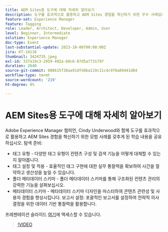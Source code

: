 ```yaml
---
title: AEM Sites용 도구에 대해 자세히 알아보기
description: 도구를 효과적으로 활용하고 AEM Sites 경험을 혁신하기 위한 우수 사례입니다. 태그 유형 다양한 태그 유형이 컨텐츠 구성 및 검색 기능을 어떻게 과대평가할 수 있는지 알아봅니다.  태그 설정 및 적용 효율적인 태그 구현에 대한 실무 통찰력을 확보하여 시간을 절약하고 생산성을 높일 수 있습니다.  폴더 메타데이터 스키마 폴더 메타데이터 스키마를 통해 구조화된 컨텐츠 관리의 강력한 기능을 살펴보십시오.메타데이터 스키마는 메타데이터 스키마 디자인을 마스터하여 컨텐츠 관련성과 사용자 경험을 향상시킵니다. 보고서 설정 포괄적인 보고서를 설정하여 전략적 의사 결정을 위한 데이터 기반 통찰력을 활용합니다.여기에서 프레젠테이션 슬라이드에 액세스할 수 있습니다.
feature-set: Experience Manager
feature: Tagging
role: Leader, Architect, Developer, Admin, User
level: Beginner, Intermediate
solution: Experience Manager
doc-type: Event
last-substantial-update: 2023-10-06T00:00:00Z
jira: KT-14118
thumbnail: 3424735.jpeg
exl-id: 337a19c3-2959-492a-b0c6-87d5a7731797
duration: 2640
source-git-commit: 088615f28aa91dfd4ba119c11c4c9f8a89441d84
workflow-type: tm+mt
source-wordcount: '219'
ht-degree: 0%

---
```


# AEM Sites용 도구에 대해 자세히 알아보기

Adobe Experience Manager 챔피언, Cindy Underwood와 함께 도구를 효과적으로 활용하고 AEM Sites 경험을 혁신하기 위한 모범 사례를 갖추게 된 학습 내용을 공유하십시오. 탐색 준비:

* 태그 유형 - 다양한 태그 유형이 컨텐츠 구성 및 검색 기능을 어떻게 대체할 수 있는지 알아봅니다.
* 태그 설정 및 적용 - 효율적인 태그 구현에 대한 실무 통찰력을 확보하여 시간을 절약하고 생산성을 높일 수 있습니다.
* 폴더 메타데이터 스키마 - 폴더 메타데이터 스키마를 통해 구조화된 컨텐츠 관리의 강력한 기능을 살펴보십시오.
* 메타데이터 스키마 - 메타데이터 스키마 디자인을 마스터하여 콘텐츠 관련성 및 사용자 경험을 향상시킵니다. 보고서 설정: 포괄적인 보고서를 설정하여 전략적 의사 결정을 위한 데이터 기반 통찰력을 활용합니다.

프레젠테이션 슬라이드 [여기](/help/learn-from-your-peers/assets/experience-manager/sept2023/AEM-Sites-Tools-Webinar.pdf)에 액세스할 수 있습니다.

>[!VIDEO](https://video.tv.adobe.com/v/3424735/?learn=on)
